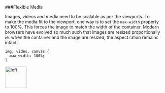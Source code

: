 ###Flexible Media
<p>Images, videos and media need to be scalable as per the viewports.
To make the media fit to the viewport, one way is to set the <code>max-width</code>
property to 100%. This forces the image to match the width of the container. 
Modern browsers have evolved so much such that images are resized proportionally ie.
when the container and the image are resized, the aspect ration remains intact. </p>

<pre><code>img, video, canvas {
  max-width: 100%;
}
</code></pre>

[<img align="left" alt="left" src="https://cloud.githubusercontent.com/assets/14101008/11165526/091b197c-8acf-11e5-8ac1-3a1e5042ed78.png" width="70" height="70"></img>](https://github.com/vaishnaviviswanathan/CSCI_5828_RESPONSIVE-WEB-DESIGN/blob/master/Breakpoints.md)


